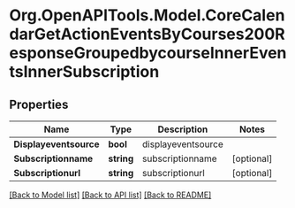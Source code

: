 # Org.OpenAPITools.Model.CoreCalendarGetActionEventsByCourses200ResponseGroupedbycourseInnerEventsInnerSubscription

## Properties

Name | Type | Description | Notes
------------ | ------------- | ------------- | -------------
**Displayeventsource** | **bool** | displayeventsource | 
**Subscriptionname** | **string** | subscriptionname | [optional] 
**Subscriptionurl** | **string** | subscriptionurl | [optional] 

[[Back to Model list]](../README.md#documentation-for-models) [[Back to API list]](../README.md#documentation-for-api-endpoints) [[Back to README]](../README.md)

